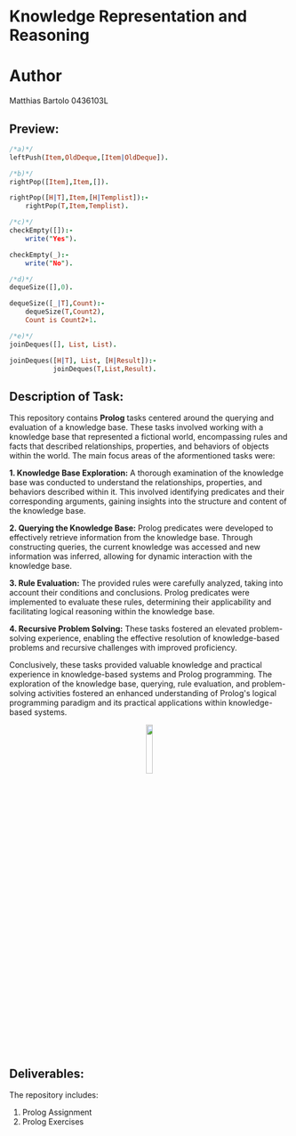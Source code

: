 # Knowledge Representation and Reasoning

# Author
Matthias Bartolo 0436103L

## Preview:
```prolog
/*a)*/
leftPush(Item,OldDeque,[Item|OldDeque]).

/*b)*/
rightPop([Item],Item,[]).

rightPop([H|T],Item,[H|Templist]):-
    rightPop(T,Item,Templist).

/*c)*/
checkEmpty([]):-
    write("Yes").

checkEmpty(_):-
    write("No").

/*d)*/
dequeSize([],0).

dequeSize([_|T],Count):-
    dequeSize(T,Count2),
    Count is Count2+1.

/*e)*/
joinDeques([], List, List).

joinDeques([H|T], List, [H|Result]):-
           joinDeques(T,List,Result).
```

## Description of Task:
This repository contains **Prolog** tasks centered around the querying and evaluation of a knowledge base. These tasks involved working with a knowledge base that represented a fictional world, encompassing rules and facts that described relationships, properties, and behaviors of objects within the world. The main focus areas of the aformentioned tasks were:

**1. Knowledge Base Exploration:** A thorough examination of the knowledge base was conducted to understand the relationships, properties, and behaviors described within it. This involved identifying predicates and their corresponding arguments, gaining insights into the structure and content of the knowledge base.

**2. Querying the Knowledge Base:** Prolog predicates were developed to effectively retrieve information from the knowledge base. Through constructing queries, the current knowledge was accessed and new information was inferred, allowing for dynamic interaction with the knowledge base.

**3. Rule Evaluation:** The provided rules were carefully analyzed, taking into account their conditions and conclusions. Prolog predicates were implemented to evaluate these rules, determining their applicability and facilitating logical reasoning within the knowledge base.

**4. Recursive Problem Solving:** These tasks fostered an elevated problem-solving experience, enabling the effective resolution of knowledge-based problems and recursive challenges with improved proficiency.

Conclusively, these tasks provided valuable knowledge and practical experience in knowledge-based systems and Prolog programming. The exploration of the knowledge base, querying, rule evaluation, and problem-solving activities fostered an enhanced understanding of Prolog's logical programming paradigm and its practical applications within knowledge-based systems.

<p align='center'>
  <img src="https://github.com/mbar0075/Knowledge-Representation-and-Reasoning/assets/103250564/655fd1d5-ee4c-4e62-99b4-687ba1d9d236" style="display: block; margin: 0 auto; width: 15%; height: auto;">
</p>

## Deliverables:
The repository includes:<br />
1. Prolog Assignment
2. Prolog Exercises
 
